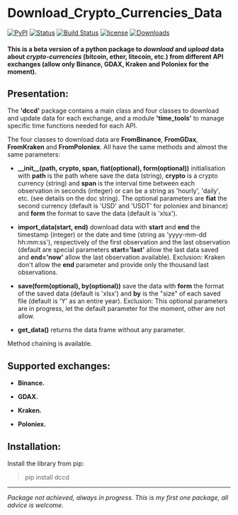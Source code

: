 # Download_Crypto_Currencies_Data

[![PyPI](https://img.shields.io/pypi/v/dccd.svg)](https://pypi.org/project/dccd/)
[![Status](https://img.shields.io/pypi/status/dccd.svg?colorB=blue)](https://pypi.org/project/dccd/)
[![Build Status](https://img.shields.io/travis/ArthurBernard/dccd.svg)](https://travis-ci.org/ArthurBernard/dccd)
[![license](https://img.shields.io/github/license/ArthurBernard/dccd.svg)](https://github.com/ArthurBernard/Download_Crypto_Currencies_Data/blob/master/LICENSE.txt)
[![Downloads](https://pepy.tech/badge/dccd)](https://pepy.tech/project/dccd)

#### This is a beta version of a python package to *download* and *upload* data about *crypto-currencies* (bitcoin, ether, litecoin, etc.) from different API exchanges (allow only Binance, GDAX, Kraken and Poloniex for the moment).

## Presentation:

The **'dccd'** package contains a main class and four classes to download and update data for each exchange, and a module **'time_tools'** to manage specific time functions needed for each API.

The four classes to download data are **FromBinance**, **FromGDax**, **FromKraken** and **FromPoloniex**. All have the same methods and almost the same parameters:    
- **\_\_init\_\_(path, crypto, span, fiat(optional), form(optional))** initialisation with **path** is the path where save the data (string), **crypto** is a crypto currency (string) and **span** is the interval time between each observation in seconds (integer) or can be a string as 'hourly', 'daily', etc. (see details on the doc string). The optional parameters are **fiat** the second currency (default is 'USD' and 'USDT' for poloniex and binance) and **form** the format to save the data (default is 'xlsx').    

- **import\_data(start, end)** download data with **start** and **end** the timestamp (integer) or the date and time (string as 'yyyy-mm-dd hh:mm:ss'), respectively of the first observation and the last observation (default are special parameters **start='last'** allow the last data saved and **end='now'** allow the last observation available). Exclusion: Kraken don't allow the **end** parameter and provide only the thousand last observations.    

- **save(form(optional), by(optional))** save the data with **form** the format of the saved data (default is 'xlsx') and **by** is the "size" of each saved file (default is 'Y' as an entire year). Exclusion: This optional parameters are in progress, let the default parameter for the moment, other are not allow.    

- **get_data()** returns the data frame without any parameter.    

Method chaining is available.

## Supported exchanges:

- **Binance.**

- **GDAX.**

- **Kraken.**

- **Poloniex.**

## Installation:

Install the library from pip:

> pip install dccd

***
*Package not achieved, always in progress. This is my first one package, all advice is welcome.*
